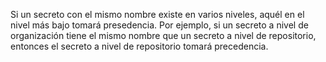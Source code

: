 Si un secreto con el mismo nombre existe en varios niveles, aquél en el nivel más bajo tomará presedencia. Por ejemplo, si un secreto a nivel de organización tiene el mismo nombre que un secreto a nivel de repositorio, entonces el secreto a nivel de repositorio tomará precedencia.